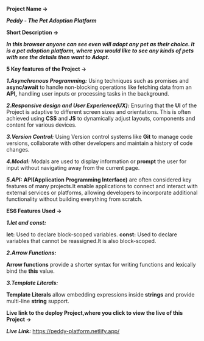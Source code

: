 **Project Name ->**

***Peddy - The Pet Adoption Platform***

**Short Description ->**

***In this browser anyone can see even will adopt any pet as their choice. It is a pet adoption platform, where you would like to see any kinds of pets with see the details then want to Adopt.***

**5 Key features of the Project ->**

***1.Asynchronous Programming:*** Using techniques such as promises and **async/await** to handle non-blocking operations like fetching data from an **API,** handling user inputs or processing tasks in the background.

***2.Responsive design and User Experience(UX):*** Ensuring that the **UI** of the Project is adaptive to different screen sizes and orientations. This is often achieved using **CSS** and **JS** to dynamically adjust layouts, components and content for various devices.

***3.Version Control:*** Using Version control systems like **Git** to manage code versions, collaborate with other developers and maintain a history of code changes.

***4.Modal:*** Modals are used to display information or **prompt** the user for input without navigating away from the current page.

***5.API:*** **API(Application Programming Interface)** are often considered key features of many projects.It enable applications to connect and interact with external services or platforms, allowing developers to incorporate additional functionality without building everything from scratch.

**ES6 Features Used ->**

***1.let and const:***

**let:** Used to declare block-scoped variables.
**const:** Used to declare variables that cannot be reassigned.It is also block-scoped.

***2.Arrow Functions:***

**Arrow functions** provide a shorter syntax for writing functions and lexically bind the **this** value.

***3.Template Literals:***

**Template Literals** allow embedding expressions inside **strings** and provide multi-line **string** support.

**Live link to the deploy Project,where you click to view the live of this Project ->**

***Live Link:*** https://peddy-platform.netlify.app/